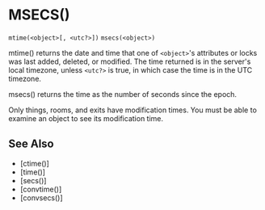 # MSECS()
`mtime(<object>[, <utc?>])`
`msecs(<object>)`

  mtime() returns the date and time that one of `<object>`'s attributes or locks was last added, deleted, or modified. The time returned is in the server's local timezone, unless `<utc?>` is true, in which case the time is in the UTC timezone.

  msecs() returns the time as the number of seconds since the epoch.

  Only things, rooms, and exits have modification times. You must be able to examine an object to see its modification time.


## See Also
- [ctime()]
- [time()]
- [secs()]
- [convtime()]
- [convsecs()]

